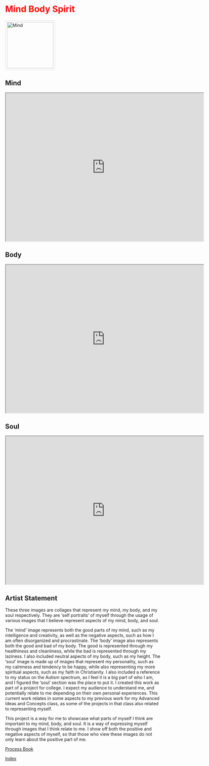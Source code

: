<!DOCTYPE html>
<html lang="en">
<head>
  <title>Mind Body Spirit</title>
<style>
  h1 {color:red;}
</style>
</head>
<body>
<h1>Mind Body Spirit</h1>
<style>
img {
  border: 1px solid #ddd; /* Gray border */
  border-radius: 4px;  /* Rounded border */
  padding: 5px; /* Some padding */
  width: 150px; /* Set a small width */
}

/* Add a hover effect (blue shadow) */
img:hover {
  box-shadow: 0 0 2px 1px rgba(0, 140, 186, 0.5);
}
</style>
<body>

<a target="_blank" href="https://drive.google.com/file/d/1hhuKmugbsNHRpw0ERg7Otg5WMw6facCQ/preview">
  <img src="https://drive.google.com/file/d/1hhuKmugbsNHRpw0ERg7Otg5WMw6facCQ/preview" alt="Mind">
</a>

</body>
<h2>Mind</h2>
<iframe src="https://drive.google.com/file/d/1hhuKmugbsNHRpw0ERg7Otg5WMw6facCQ/preview" width="640" height="480" allow="autoplay"></iframe>
<h2>Body</h2>
<iframe src="https://drive.google.com/file/d/12Km7-trKWVEWX-rmZvIoLTnm7acK-CJp/preview" width="640" height="480" allow="autoplay"></iframe>
<h2>Soul</h2>
<iframe src="https://drive.google.com/file/d/1C1dfL9yqfZ4M3aXDa1jkLwAZogOgnmU_/preview" width="640" height="480" allow="autoplay"></iframe>
<h2>Artist Statement</h2>

<p>These three images are collages that represent my mind, my body, and my soul respectively. They are
‘self portraits’ of myself through the usage of various images that I believe represent aspects of my mind,
body, and soul.</p>
<p>The ‘mind’ image represents both the good parts of my mind, such as my intelligence and creativity, as
well as the negative aspects, such as how I am often disorganized and procrastinate. The ‘body’ image
also represents both the good and bad of my body. The good is represented through my healthiness and
cleanliness, while the bad is represented through my laziness. I also included neutral aspects of my body,
such as my height. The ‘soul’ image is made up of images that represent my personality, such as my
calmness and tendency to be happy, while also representing my more spiritual aspects, such as my faith
in Christianity. I also included a reference to my status on the Autism spectrum, as I feel it is a big part of
who I am, and I figured the ‘soul’ section was the place to put it. I created this work as part of a project for
college. I expect my audience to understand me, and potentially relate to me depending on their own
personal experiences. This current work relates in some aspects to my previous work for my Advanced
Ideas and Concepts class, as some of the projects in that class also related to representing myself.</p>
<p>This project is a way for me to showcase what parts of myself I think are important to my mind, body, and
soul. It is a way of expressing myself through images that I think relate to me. I show off both the positive
and negative aspects of myself, so that those who view these images do not only learn about the positive
part of me.</p>
<a href="https://drive.google.com/file/d/1neVbPBMBj9NrBDxcGHEQSmMid6aqC_tm/view">Process Book</a>

<a href="https://gavin-casey.github.io/index.html/">Index</a>
